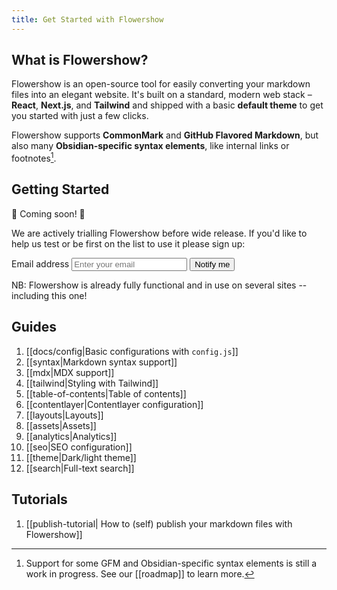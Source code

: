 ```yaml
---
title: Get Started with Flowershow
---
```


## What is Flowershow?

Flowershow is an open-source tool for easily converting your markdown files into an elegant website. It's built on a standard, modern web stack – **React**, **Next.js**, and **Tailwind** and shipped with a basic **default theme** to get you started with just a few clicks. 

Flowershow supports **CommonMark** and **GitHub Flavored Markdown**, but also many **Obsidian-specific syntax elements**, like internal links or footnotes[^1].
[^1]: Support for some GFM and Obsidian-specific syntax elements is still a work in progress. See our [[roadmap]] to learn more.

## Getting Started

🚧 Coming soon! 🚧

We are actively trialling Flowershow before wide release. If you'd like to help us test or be first on the list to use it please sign up:

<form method="POST" name="get-updates" data-netlify="true" action="/subscribed" className="mt-3 sm:flex">
  <label htmlFor="email" className="sr-only">
    Email address
  </label>
  <input
    name="email"
    type="email"
    required="required"
    placeholder="Enter your email"
    className="block w-full px-2 py-4 sm:py-0 text-base rounded-md bg-slate-200 dark:bg-slate-800 placeholder-gray-500 focus:outline-none focus:ring-2 focus:ring-offset-2 focus:ring-indigo-300 focus:ring-offset-gray-900 sm:flex-1"
  />
  <input type="hidden" name="form-name" value="get-updates" />
  <button type="submit"
    className="mt-3 w-full px-6 py-3 border border-transparent text-base font-medium rounded-md text-slate-900 bg-sky-300
      hover:bg-sky-200 focus:outline-none focus-visible:outline-2 focus-visible:outline-offset-2 focus-visible:outline-sky-300/50 active:bg-sky-500 sm:mt-0 sm:ml-3 sm:flex-shrink-0 sm:inline-flex sm:items-center sm:w-auto [&>p]:m-0"
    >
      Notify me
  </button>
</form>

NB: Flowershow is already fully functional and in use on several sites -- including this one!

## Guides

1. [[docs/config|Basic configurations with `config.js`]]
2. [[syntax|Markdown syntax support]]
3. [[mdx|MDX support]]
4. [[tailwind|Styling with Tailwind]]
5. [[table-of-contents|Table of contents]]
6. [[contentlayer|Contentlayer configuration]]
7. [[layouts|Layouts]]
8. [[assets|Assets]]
9. [[analytics|Analytics]]
10. [[seo|SEO configuration]]
11. [[theme|Dark/light theme]]
12. [[search|Full-text search]]

## Tutorials
1. [[publish-tutorial| How to (self) publish your markdown files with Flowershow]]
